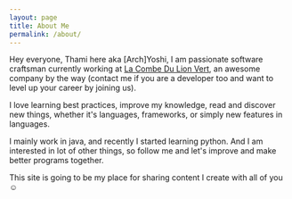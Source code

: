 ```yaml
---
layout: page
title: About Me
permalink: /about/
---
```


Hey everyone, Thami here aka [Arch]Yoshi, I am passionate software craftsman currently working at [La Combe Du Lion Vert](http://la-combe-du-lion-vert.fr/), an awesome company by the way (contact me if you are a developer too and want to level up your career by joining us).

I love learning best practices, improve my knowledge, read and discover new things, whether it's languages, frameworks, or simply new features in languages.

I mainly work in java, and recently I started learning python. And I am interested in lot of other things, so follow me and let's improve and make better programs together.

This site is going to be my place for sharing content I create with all of you ☺
